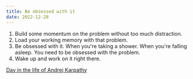 ```yaml
---
title: Be obsessed with it
date: 2022-12-28
---
```


1. Build some momentum on the problem without too much distraction.
2. Load your working memory with that problem.
3. Be obsessed with it. When you're taking a shower. When you're falling asleep. You need to be obsessed with the problem.
4. Wake up and work on it right there.

[Day in the life of Andrej Karpathy](https://www.youtube.com/watch?v=iu3LJY8N_9s)
